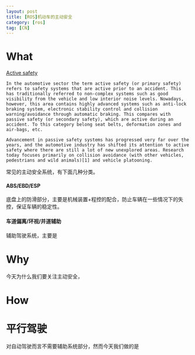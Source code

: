 ```yaml
---
layout: post
title: [ROS]机动车的主动安全
category: [ros]
tag: [CN]
---
```


# What

[Active safety](https://en.wikipedia.org/wiki/Active_safety)

    In the automotive sector the term active safety (or primary safety) refers to safety systems that are active prior to an accident. This has traditionally referred to non-complex systems such as good visibility from the vehicle and low interior noise levels. Nowadays, however, this area contains highly advanced systems such as anti-lock braking system, electronic stability control and collision warning/avoidance through automatic braking. This compares with passive safety (or secondary safety), which are active during an accident. To this category belong seat belts, deformation zones and air-bags, etc.

    Advancement in passive safety systems has progressed very far over the years, and the automotive industry has shifted its attention to active safety where there are still a lot of new unexplored areas. Research today focuses primarily on collision avoidance (with other vehicles, pedestrians and wild animals)[1] and vehicle platooning.

常见的主动安全系统，有下面几种分类。

#### ABS/EBD/ESP
底盘上的防滑部分，主要是机械装置+程控的配合，防止车辆在一些情况下的失控，保证车辆的稳定性。

#### 车道偏离/环视/并道辅助
辅助驾驶系统，主要是

# Why

今天为什么我们要关注主动安全，


# How

# 平行驾驶

对自动驾驶而言不需要辅助系统部分，然而今天我们做的是